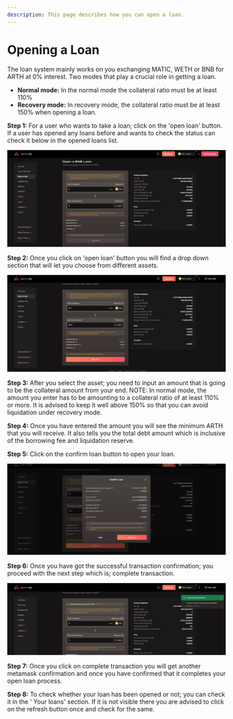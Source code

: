 ```yaml
---
description: This page describes how you can open a loan.
---
```


# Opening a Loan

The loan system mainly works on you exchanging MATIC, WETH or BNB for ARTH at 0% interest. Two modes that play a crucial role in getting a loan.

* **Normal mode:** In the normal mode the collateral ratio must be at least 110%
* **Recovery mode:** In recovery mode, the collateral ratio must be at least 150% when opening a loan.

**Step 1:** For a user who wants to take a loan; click on the 'open loan' button. If a user has opened any loans before and wants to check the status can check it below in the opened loans list.

![The user needs to click on open loan to start the first step towards opening a loan.](<../.gitbook/assets/1 (2).jpg>)

**Step 2:** Once you click on 'open loan' button you will find a drop down section that will let you choose from different assets.&#x20;

![You need to input an amount that is going to be the collateral amount from your end.](<../.gitbook/assets/2 (1).jpg>)

**Step 3:** After you select the asset; you need to input an amount that is going to be the collateral amount from your end. NOTE: In normal mode, the amount you enter has to be amounting to a collateral ratio of at least 110% or more. It is advised to keep it well above 150% so that you can avoid liquidation under recovery mode.

**Step 4:** Once you have entered the amount you will see the minimum ARTH that you will receive. It also tells you the total debt amount which is inclusive of the borrowing fee and liquidation reserve.

**Step 5:** Click on the confirm loan button to open your loan.

![You need to click on the 'take loan' button to confirm the opening of the loan. ](<../.gitbook/assets/3 (2).jpg>)

**Step 6:** Once you have got the successful transaction confirmation; you proceed with the next step which is; complete transaction.

![Successful confirmation of the opening of the loan](<../.gitbook/assets/4 (1).jpg>)

**Step 7:** Once you click on complete transaction you will get another metamask confirmation and once you have confirmed that it completes your open loan process.

**Step 8:** To check whether your loan has been opened or not; you can check it in the ' Your loans' section. If it is not visible there you are advised to click on the refresh button once and check for the same.
